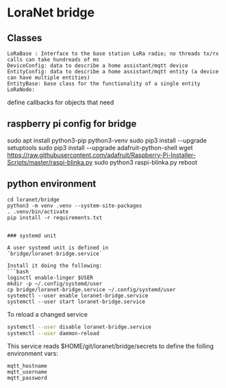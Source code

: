 # LoraNet bridge

## Classes
    LoRaBase : Interface to the base station LoRa radio; no threads tx/rx calls can take hundreads of ms
    DeviceConfig: data to describe a home assistant/mqtt device
    EntityConfig: data to describe a home assistant/mqtt entity (a device can have multiple entities)
    EntityBase: base class for the functionality of a single entity
    LoRaNode:

define callbacks for objects that need

## raspberry pi config for bridge
sudo apt install python3-pip python3-venv
sudo pip3 install --upgrade setuptools
sudo pip3 install --upgrade adafruit-python-shell
wget https://raw.githubusercontent.com/adafruit/Raspberry-Pi-Installer-Scripts/master/raspi-blinka.py
sudo python3 raspi-blinka.py
reboot

## python environment
```
cd loranet/bridge
python3 -m venv .venv --system-site-packages
. .venv/bin/activate
pip install -r requirements.txt


### systemd unit

A user systemd unit is defined in
`bridge/loranet-bridge.service`

Install it doing the following:
```bash
loginctl enable-linger $USER
mkdir -p ~/.config/systemd/user
cp bridge/loranet-bridge.service ~/.config/systemd/user
systemctl --user enable loranet-bridge.service
systemctl --user start loranet-bridge.service
```

To reload a changed service
```bash
systemctl --user disable loranet-bridge.service
systemctl --user daemon-reload
```

This service reads $HOME/git/loranet/bridge/secrets to define the folling environment vars:
```
mqtt_hostname
mqtt_username
mqtt_password
```

